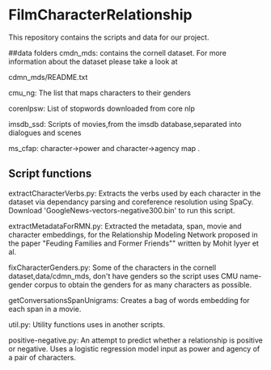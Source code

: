 # FilmCharacterRelationship
  This repository contains the scripts and data for our project. 
  
##data folders 
cmdn_mds: contains the cornell dataset. For more information about the dataset please take a look at 

cdmn_mds/README.txt 

cmu_ng: The list that maps characters to their genders

corenlpsw: List of stopwords downloaded from core nlp 

imsdb_ssd: Scripts of movies,from the imsdb database,separated into dialogues and scenes

ms_cfap: character->power and character->agency map . 

## Script functions 

extractCharacterVerbs.py: Extracts the verbs used by each character in the dataset 
via dependancy parsing and coreference resolution using SpaCy. Download 'GoogleNews-vectors-negative300.bin' to run this script. 

extractMetadataForRMN.py: Extracted the metadata, span, movie and character embeddings, for the Relationship Modeling Network
proposed in the paper "Feuding Families and Former Friends"" written by Mohit Iyyer et al. 

fixCharacterGenders.py: Some of the characters in the cornell dataset,data/cdmn_mds, don't have genders so 
the script uses CMU name-gender corpus to obtain the genders for as many characters as possible. 

getConversationsSpanUnigrams: Creates a bag of words embedding for each span in a movie.   

util.py: Utility functions uses in another scripts. 

positive-negative.py: An attempt to predict whether a relationship is positive or negative. Uses a logistic regression model 
input as power and agency of a pair of characters. 





